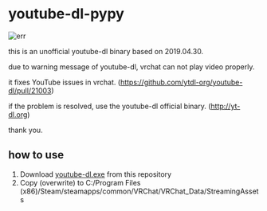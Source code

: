 # youtube-dl-pypy

![err](https://user-images.githubusercontent.com/25771678/57368685-b70c2300-71c6-11e9-99f8-cdae166bb72a.png)

this is an unofficial youtube-dl binary based on 2019.04.30.

due to warning message of youtube-dl, vrchat can not play video properly.

it fixes YouTube issues in vrchat. (https://github.com/ytdl-org/youtube-dl/pull/21003)

if the problem is resolved, use the youtube-dl official binary. (http://yt-dl.org)

thank you.

## how to use

1. Download [youtube-dl.exe](https://github.com/pypy-vrc/youtube-dl-pypy/raw/master/youtube-dl.exe) from this repository
2. Copy (overwrite) to C:/Program Files (x86)/Steam/steamapps/common/VRChat/VRChat_Data/StreamingAssets
